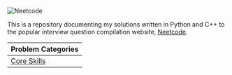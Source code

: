 ![Neetcode](https://miro.medium.com/v2/resize:fit:1400/1*3OzdRa01O0k2tusICxE2mA.jpeg)

This is a repository documenting my solutions written in Python and C++ to the popular interview question compilation website, [Neetcode](https://neetcode.io/).

| Problem Categories |
| --- |
| [Core Skills][1] |

[1]: https://github.com/KaidenHsu/Neetcode/blob/main/Categories/CoreSkills.md